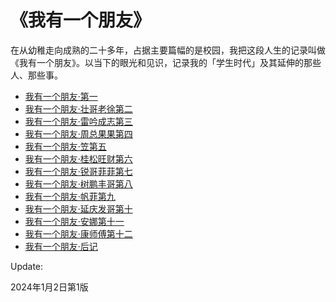 # 《我有一个朋友》

在从幼稚走向成熟的二十多年，占据主要篇幅的是校园，我把这段人生的记录叫做《我有一个朋友》。以当下的眼光和见识，记录我的「学生时代」及其延伸的那些人、那些事。

* [我有一个朋友·第一](https://github.com/ykqmain/MuZhiSuoJi-WoYouYiGePengYou/blob/main/我有一个朋友/我有一个朋友·第一.md)
* [我有一个朋友·壮哥老徐第二](https://github.com/ykqmain/MuZhiSuoJi-WoYouYiGePengYou/blob/main/我有一个朋友/我有一个朋友·壮哥老徐第二.md)
* [我有一个朋友·雷吟成志第三](https://github.com/ykqmain/MuZhiSuoJi-WoYouYiGePengYou/blob/main/我有一个朋友/我有一个朋友·雷吟成志第三.md)
* [我有一个朋友·周总果果第四](https://github.com/ykqmain/MuZhiSuoJi-WoYouYiGePengYou/blob/main/我有一个朋友/我有一个朋友·周总果果第四.md)
* [我有一个朋友·笠第五](https://github.com/ykqmain/MuZhiSuoJi-WoYouYiGePengYou/blob/main/我有一个朋友/我有一个朋友·笠第五.md)
* [我有一个朋友·桂松旺财第六](https://github.com/ykqmain/MuZhiSuoJi-WoYouYiGePengYou/blob/main/我有一个朋友/我有一个朋友·桂松旺财第六.md)
* [我有一个朋友·锐哥菲菲第七](https://github.com/ykqmain/MuZhiSuoJi-WoYouYiGePengYou/blob/main/我有一个朋友/我有一个朋友·锐哥菲菲第七.md)
* [我有一个朋友·树鹏丰哥第八](https://github.com/ykqmain/MuZhiSuoJi-WoYouYiGePengYou/blob/main/我有一个朋友/我有一个朋友·树鹏丰哥第八.md)
* [我有一个朋友·帆菲第九](https://github.com/ykqmain/MuZhiSuoJi-WoYouYiGePengYou/blob/main/我有一个朋友/我有一个朋友·帆菲第九.md)
* [我有一个朋友·延庆发哥第十](https://github.com/ykqmain/MuZhiSuoJi-WoYouYiGePengYou/blob/main/我有一个朋友/我有一个朋友·延庆发哥第十.md)
* [我有一个朋友·安娜第十一](https://github.com/ykqmain/MuZhiSuoJi-WoYouYiGePengYou/blob/main/我有一个朋友/我有一个朋友·安娜第十一.md)
* [我有一个朋友·康师傅第十二](https://github.com/ykqmain/MuZhiSuoJi-WoYouYiGePengYou/blob/main/我有一个朋友/我有一个朋友·康师傅第十二.md)
* [我有一个朋友·后记](https://github.com/ykqmain/MuZhiSuoJi-WoYouYiGePengYou/blob/main/我有一个朋友/我有一个朋友·后记.md)


Update:

2024年1月2日第1版

